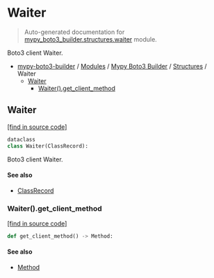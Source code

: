 # Waiter

> Auto-generated documentation for [mypy_boto3_builder.structures.waiter](https://github.com/vemel/mypy_boto3_builder/blob/master/mypy_boto3_builder/structures/waiter.py) module.

Boto3 client Waiter.

- [mypy-boto3-builder](../../README.md#mypy_boto3_builder) / [Modules](../../MODULES.md#mypy-boto3-builder-modules) / [Mypy Boto3 Builder](../index.md#mypy-boto3-builder) / [Structures](index.md#structures) / Waiter
    - [Waiter](#waiter)
        - [Waiter().get_client_method](#waiterget_client_method)

## Waiter

[[find in source code]](https://github.com/vemel/mypy_boto3_builder/blob/master/mypy_boto3_builder/structures/waiter.py#L20)

```python
dataclass
class Waiter(ClassRecord):
```

Boto3 client Waiter.

#### See also

- [ClassRecord](class_record.md#classrecord)

### Waiter().get_client_method

[[find in source code]](https://github.com/vemel/mypy_boto3_builder/blob/master/mypy_boto3_builder/structures/waiter.py#L31)

```python
def get_client_method() -> Method:
```

#### See also

- [Method](method.md#method)
